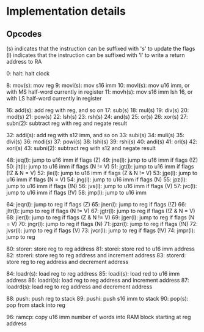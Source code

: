 # Implementation details

## Opcodes

(s) indicates that the instruction can be suffixed with 's' to update the flags
(l) indicates that the instruction can be suffixed with 'l' to write a return address to RA

0: halt: halt clock

8: mov(s): mov reg
9: movi(s): mov s16 imm
10: movl(s): mov u16 imm, or with MS half-word currently in register
11: movh(s): mov s16 imm lsh 16, or with LS half-word currently in register

16: add(s): add reg with reg, and so on
17: sub(s)
18: mul(s)
19: div(s)
20: mod(s)
21: pow(s)
22: lsh(s)
23: rsh(s)
24: and(s)
25: or(s)
26: xor(s)
27: subn(2): subtract reg with reg and negate result

32: addi(s): add reg with s12 imm, and so on
33: subi(s)
34: muli(s)
35: divi(s)
36: modi(s)
37: powi(s)
38: lshi(s)
39: rshi(s)
40: andi(s)
41: ori(s)
42: xori(s)
43: subni(2): subtract reg with s12 and negate result

48: jeq(l): jump to u16 imm if flags (Z)
49: jne(l): jump to u16 imm if flags (!Z)
50: jlt(l): jump to u16 imm if flags (N != V)
51: jgt(l): jump to u16 imm if flags (!Z & N = V)
52: jle(l): jump to u16 imm if flags (Z & N != V)
53: jge(l): jump to u16 imm if flags (N = V)
54: jng(l): jump to u16 imm if flags (N)
55: jpz(l): jump to u16 imm if flags (!N)
56: jvs(l): jump to u16 imm if flags (V)
57: jvc(l): jump to u16 imm if flags (!V)
58: jmp(l): jump to u16 imm

64: jeqr(l): jump to reg if flags (Z)
65: jner(l): jump to reg if flags (!Z)
66: jltr(l): jump to reg if flags (N != V)
67: jgtr(l): jump to reg if flags (!Z & N = V)
68: jler(l): jump to reg if flags (Z & N != V)
69: jger(l): jump to reg if flags (N = V)
70: jngr(l): jump to reg if flags (N)
71: jpzr(l): jump to reg if flags (!N)
72: jvsr(l): jump to reg if flags (V)
73: jvcr(l): jump to reg if flags (!V)
74: jmpr(l): jump to reg

80: storer: store reg to reg address
81: storei: store red to u16 imm address
82: storeri: store reg to reg address and increment address
83: storerd: store reg to reg address and decrement address

84: loadr(s): load reg to reg address
85: loadi(s): load red to u16 imm address
86: loadri(s): load reg to reg address and increment address
87: loadrd(s): load reg to reg address and decrement address

88: push: push reg to stack
89: pushi: push s16 imm to stack
90: pop(s): pop from stack into reg

96: ramcp: copy u16 imm number of words into RAM block starting at reg address
